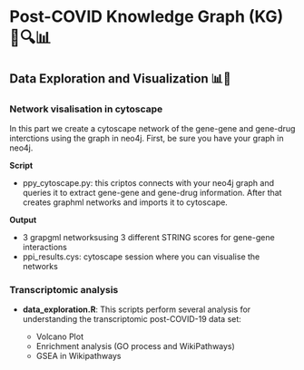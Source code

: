# Post-COVID Knowledge Graph (KG) 🦠🔍📊

## Data Exploration and Visualization 📊👀

### Network visalisation in cytoscape
In this part we create a cytoscape network of the gene-gene and gene-drug interctions using the graph in neo4j. 
First, be sure you have your graph in neo4j.

**Script**
- ppy_cytoscape.py: this criptos connects with your neo4j graph and queries it to extract  gene-gene and gene-drug information. After that creates graphml networks and imports it to cytoscape.

**Output**
- 3 grapgml networksusing 3 different STRING scores for gene-gene interactions
- ppi_results.cys: cytoscape session where you can visualise the networks

### Transcriptomic analysis 

- **data_exploration.R**: This scripts perform several analysis for understanding the transcriptomic post-COVID-19 data set:
  
  - Volcano Plot
  - Enrichment analysis (GO process and WikiPathways)
  - GSEA in Wikipathways
